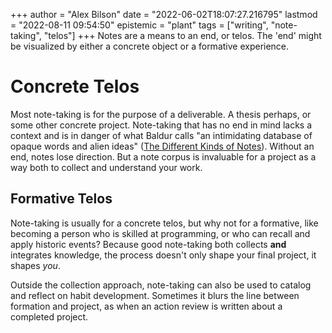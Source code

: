 +++
author = "Alex Bilson"
date = "2022-06-02T18:07:27.216795"
lastmod = "2022-08-11 09:54:50"
epistemic = "plant"
tags = ["writing", "note-taking", "telos"]
+++
Notes are a means to an end, or telos. The 'end' might be visualized by either a concrete object or a formative experience.

# Concrete Telos

Most note-taking is for the purpose of a deliverable. A thesis perhaps, or some other concrete project. Note-taking that has no end in mind lacks a context and is in danger of what Baldur calls "an intimidating database of opaque words and alien ideas" ([The Different Kinds of Notes](https://www.baldurbjarnason.com/2022/the-different-kinds-of-notes/#contextualise)). Without an end, notes lose direction. But a note corpus is invaluable for a project as a way both to collect and understand your work.

## Formative Telos

Note-taking is usually for a concrete telos, but why not for a formative, like becoming a person who is skilled at programming, or who can recall and apply historic events? Because good note-taking both collects **and** integrates knowledge, the process doesn't only shape your final project, it shapes _you_.

Outside the collection approach, note-taking can also be used to catalog and reflect on habit development. Sometimes it blurs the line between formation and project, as when an action review is written about a completed project.
